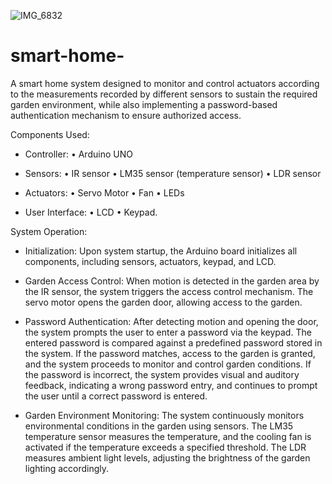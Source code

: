![IMG_6832](https://github.com/user-attachments/assets/efb1f750-c7e9-4606-997c-4385db00b7a5)
# smart-home-
A smart home system designed to monitor and control actuators according to the measurements recorded by different sensors to sustain the required garden environment, while also implementing a password-based authentication mechanism to ensure authorized access.

Components Used:

- Controller:
• Arduino UNO

- Sensors:
• IR sensor    • LM35 sensor (temperature sensor)     • LDR sensor

- Actuators: 
• Servo Motor   • Fan      • LEDs

- User Interface:
• LCD       • Keypad.

System Operation:

- Initialization: 
Upon system startup, the Arduino board initializes all
components, including sensors, actuators, keypad,
and LCD.

- Garden Access Control: 
When motion is detected in the garden area by the
IR sensor, the system triggers the access control
mechanism. The servo motor opens the garden
door, allowing access to the garden. 

- Password Authentication: 
After detecting motion and opening the door, the
system prompts the user to enter a password via the
keypad. The entered password is compared against
a predefined password stored in the system. If the
password matches, access to the garden is granted,
and the system proceeds to monitor and control
garden conditions. If the password is incorrect, the
system provides visual and auditory feedback,
indicating a wrong password entry, and continues to
prompt the user until a correct password is entered.

- Garden Environment Monitoring: 
The system continuously monitors environmental
conditions in the garden using sensors. The LM35
temperature sensor measures the temperature, and
the cooling fan is activated if the temperature
exceeds a specified threshold. The LDR measures
ambient light levels, adjusting the brightness of the
garden lighting accordingly.
